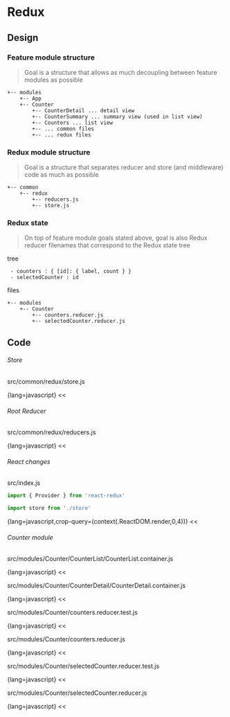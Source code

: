 Redux
===

Design
---

### Feature module structure

> Goal is a structure that allows as much decoupling between feature modules as possible

```text
+-- modules
    +-- App
    +-- Counter
        +-- CounterDetail ... detail view
        +-- CounterSummary ... summary view (used in list view)
        +-- Counters ... list view
        +-- ... common files
        +-- ... redux files
```

### Redux module structure

> Goal is a structure that separates reducer and store (and middleware) code as much as possible

```text
+-- common
    +-- redux
        +-- reducers.js
        +-- store.js
```

### Redux state

> On top of feature module goals stated above, goal is also Redux reducer filenames that correspond to the Redux state tree

tree
```text
 - counters : { [id]: { label, count } }
 - selectedCounter : id
```

files
```text
+-- modules
    +-- Counter
        +-- counters.reducer.js
        +-- selectedCounter.reducer.js
```

Code
---

###### Store

src/common/redux/store.js

{lang=javascript}
<<[](../packages/react-app/src/common/redux/store.js)

###### Root Reducer

src/common/redux/reducers.js

{lang=javascript}
<<[](../packages/react-app/src/common/redux/reducers.js)

###### React changes

src/index.js

```javascript
import { Provider } from 'react-redux'

import store from './store'
```
{lang=javascript,crop-query=(context(.ReactDOM.render,0,4))}
<<[](../packages/react-app/src/index.js)

###### Counter module

src/modules/Counter/CounterList/CounterList.container.js

{lang=javascript}
<<[](../packages/react-app/src/modules/Counter/CounterList/CounterList.container.js)

src/modules/Counter/CounterDetail/CounterDetail.container.js

{lang=javascript}
<<[](../packages/react-app/src/modules/Counter/CounterDetail/CounterDetail.container.js)

src/modules/Counter/counters.reducer.test.js

{lang=javascript}
<<[](../packages/react-app/src/modules/Counter/counters.reducer.test.js)

src/modules/Counter/counters.reducer.js

{lang=javascript}
<<[](../packages/react-app/src/modules/Counter/counters.reducer.js)

src/modules/Counter/selectedCounter.reducer.test.js

{lang=javascript}
<<[](../packages/react-app/src/modules/Counter/selectedCounter.reducer.test.js)

src/modules/Counter/selectedCounter.reducer.js

{lang=javascript}
<<[](../packages/react-app/src/modules/Counter/selectedCounter.reducer.js)
